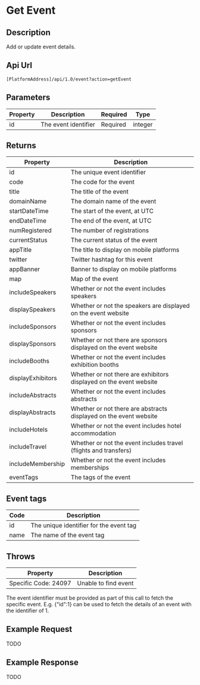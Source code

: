 # Get Event

## Description

Add or update event details.

## Api Url

`[PlatformAddress]/api/1.0/event?action=getEvent`

## Parameters

| Property | Description | Required | Type |
| --- | --- | --- | --- |
| id | The event identifier | Required | integer |

## Returns

| Property | Description |
| --- | --- |
| id | The unique event identifier |
| code | The code for the event |
| title | The title of the event |
| domainName | The domain name of the event |
| startDateTime | The start of the event, at UTC |
| endDateTime | The end of the event, at UTC |
| numRegistered | The number of registrations |
| currentStatus | The current status of the event |
| appTitle | The title to display on mobile platforms |
| twitter | Twitter hashtag for this event |
| appBanner | Banner to display on mobile platforms |
| map | Map of the event |
| includeSpeakers | Whether or not the event includes speakers |
| displaySpeakers | Whether or not the speakers are displayed on the event website |
| includeSponsors | Whether or not the event includes sponsors |
| displaySponsors | Whether or not there are sponsors displayed on the event website |
| includeBooths | Whether or not the event includes exhibition booths |
| displayExhibitors | Whether or not there are exhibitors displayed on the event website |
| includeAbstracts | Whether or not the event includes abstracts |
| displayAbstracts | Whether or not there are abstracts displayed on the event website |
| includeHotels | Whether or not the event includes hotel accommodation |
| includeTravel | Whether or not the event includes travel \(flights and transfers\) |
| includeMembership | Whether or not the event includes memberships |
| eventTags | The tags of the event |

## Event tags

| Code | Description |
| --- | --- |
| id | The unique identifier for the event tag |
| name | The name of the event tag |

## Throws

| Property | Description |
| --- | --- |
| Specific Code: 24097 | Unable to find event |

The event identifier must be provided as part of this call to fetch the specific event. E.g. {"id":1} can be used to fetch the details of an event with the identifier of 1.

## Example Request

TODO

## Example Response

TODO

